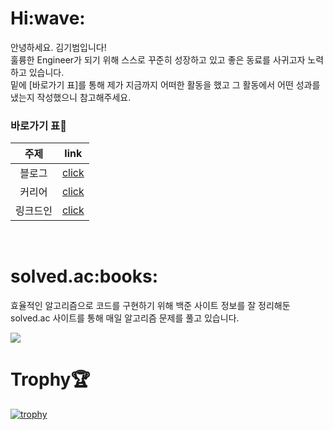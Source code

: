 <h1>Hi:wave:</h1>
   
안녕하세요. 김기범입니다!<br>
훌륭한 Engineer가 되기 위해 스스로 꾸준히 성장하고 있고 좋은 동료를 사귀고자 노력하고 있습니다.<br>
밑에 [바로가기 표]를 통해 제가 지금까지 어떠한 활동을 했고 그 활동에서 어떤 성과를 냈는지 작성했으니 참고해주세요.<br>
   
<h3>바로가기 표🔗</h3>

|주제|link|
|:--:|:--:|  
|블로그|<a href="https://gibum1228.github.io/">click</a>|
|커리어|<a href="https://horaeng.notion.site/845d9aed48094697b9c71e521e45eb36">click</a>|
|링크드인|[click](https://www.linkedin.com/in/beom3s/)|

<br>

<h1>solved.ac:books:</h1>

효율적인 알고리즘으로 코드를 구현하기 위해 백준 사이트 정보를 잘 정리해둔 solved.ac 사이트를 통해 매일 알고리즘 문제를 풀고 있습니다.<br>

<img src="http://mazandi.herokuapp.com/api?handle=gibum1228&theme=cold"/>

<br>

# Trophy:trophy:

[![trophy](https://github-profile-trophy.vercel.app/?username=gibum1228&row=1&theme=nord)](https://github.com/ryo-ma/github-profile-trophy)
